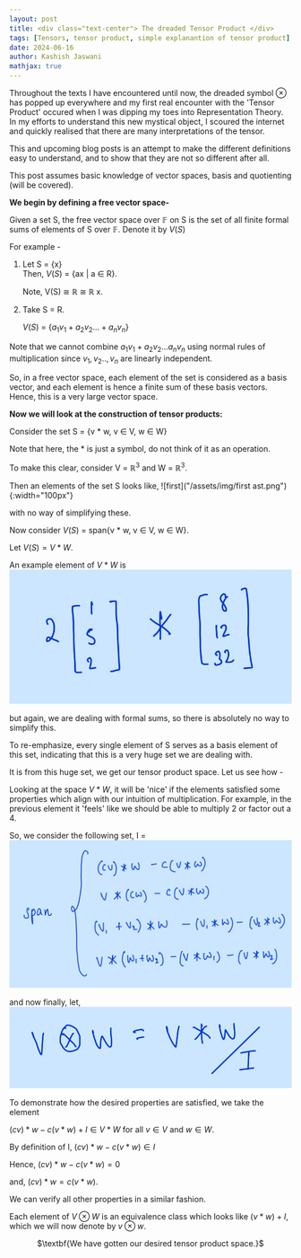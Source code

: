 ```yaml
---
layout: post
title: <div class="text-center"> The dreaded Tensor Product </div>
tags: [Tensors, tensor product, simple explanantion of tensor product]
date: 2024-06-16
author: Kashish Jaswani
mathjax: true
---
```

Throughout the texts I have encountered until now, the dreaded symbol $\otimes$ has popped up everywhere and my first real encounter with the 'Tensor Product' 
occured when I was dipping my toes into Representation Theory. In my efforts to understand this new mystical object, I scoured the internet 
and quickly realised that there are many interpretations of the tensor.

This and upcoming blog posts is an attempt to make the different definitions easy to understand, and to show that they are not so different after all.

This post assumes basic knowledge of vector spaces, basis and quotienting (will be covered).

$\textbf{We begin by defining a free vector space-}$

Given a set S, the free vector space over $\mathbb{F}$ on S is the set of all finite formal sums of elements of S over $\mathbb{F}$. 
Denote it by $V(S)$

For example - 
1. Let S = {x}   
   Then, $V(S)$ = {ax $|$ a $\in$ R}.
   
   Note, V(S) $\cong$ $\mathbb{R}$ $\cong$ $\mathbb{R}$ x.

3. Take S = R.
   
   $V(S)$ = $\{a_1v_1 + a_2v_2... + a_nv_n\}$

Note that we cannot combine $a_1v_1 + a_2v_2...a_nv_n$ using normal rules of multiplication since $v_1, v_2..,v_n$ are linearly independent. 

So, in a free vector space, each element of the set is considered as a basis vector, and each element is hence a finite sum of these basis vectors. Hence, this is a very large vector space. 

$\textbf{Now we will look at the construction of tensor products:}$

Consider the set S = {v $\ast$ w, v $\in$ V, w $\in$ W}

Note that here, the $\ast$ is just a symbol, do not think of it as an operation.

To make this clear, consider V = $\mathbb{R}^3$ and W = $\mathbb{R}^3$.

Then an elements of the set S looks like,
![first]("/assets/img/first ast.png"){:width="100px"}

with no way of simplifying these.

Now consider $V(S)$ = span{v $\ast$ w, v $\in$ V, w $\in$ W}. 

Let $V(S) = V \ast W.$ 

An example element of $V \ast W$ is
<img src = "/assets/img/second ast.png">

but again, we are dealing with formal sums, so there is absolutely no way to simplify this. 

To re-emphasize, every single element of S serves as a basis element of this set, indicating that this is a very huge set we are dealing with. 

It is from this huge set, we get our tensor product space. Let us see how - 

Looking at the space $V \ast W$, it will be 'nice' if the elements satisfied some properties which align with our intuition of multiplication. For example, in the previous element it 'feels' like we should be able to multiply 2 or factor out a 4.

So, we consider the following set, 
I = 
<img src = "/assets/img/span.png">

and now finally, let,
<img src = "/assets/img/quotienting.png">

To demonstrate how the desired properties are satisfied, we take the element 

$(cv) \ast w - c(v \ast w) + I \in V \ast W$ for all $v \in V$ and $w \in W$. 

By definition of I, $(cv) \ast w - c(v \ast w) \in I$

Hence, $(cv) \ast w - c(v \ast w) = 0$

and, $(cv) \ast w = c(v \ast w)$.

We can verify all other properties in a similar fashion.

Each element of $V \otimes W$ is an equivalence class which looks like ($v \ast w) + I$, which we will now denote by $v \otimes w$.

<center> $\textbf{We have gotten our desired tensor product space.}$ </center>


